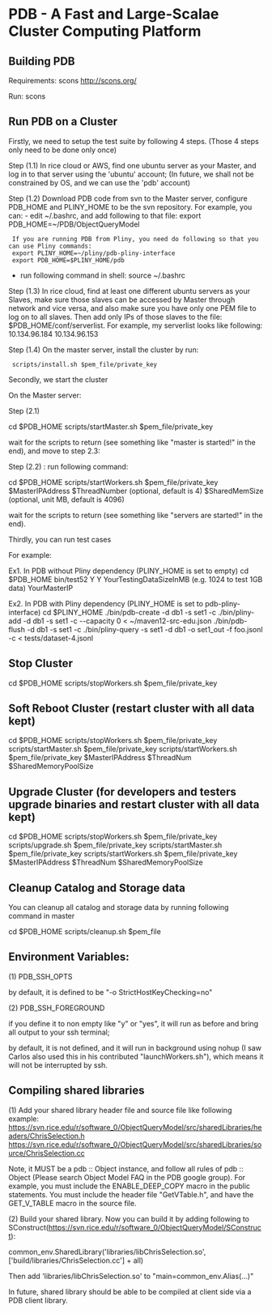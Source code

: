 # PDB - A Fast and Large-Scalae Cluster Computing Platform 

## Building PDB

Requirements:  scons http://scons.org/

Run: scons 



## Run PDB on a Cluster 


Firstly, we need to setup the test suite by following 4 steps. (Those 4 steps only need to be done only once)

Step (1.1) In rice cloud or AWS, find one ubuntu server as your Master, and log in to that server using the 'ubuntu' account; (In future, we shall not be constrained by OS, and we can use the 'pdb' account)


Step (1.2) Download PDB code from svn to the Master server, configure PDB_HOME and PLINY_HOME to be the svn repository. For example, you can:
     - edit ~/.bashrc, and add following to that file: export PDB_HOME=~/PDB/ObjectQueryModel

     If you are running PDB from Pliny, you need do following so that you can use Pliny commands:
     export PLINY_HOME=~/pliny/pdb-pliny-interface
     export PDB_HOME=$PLINY_HOME/pdb

   - run following command in shell: source ~/.bashrc

Step (1.3) In rice cloud, find at least one different ubuntu servers as your Slaves, make sure those slaves can be accessed by Master through network and vice versa, and also make sure you have only one PEM file to log on to all slaves. Then add only IPs of those slaves to the file: $PDB_HOME/conf/serverlist. For example, my serverlist looks like following:
10.134.96.184
10.134.96.153  

Step (1.4) On the master server, install the cluster by run:
     
     scripts/install.sh $pem_file/private_key






Secondly, we start the cluster

On the Master server:

Step (2.1)

cd $PDB_HOME
scripts/startMaster.sh $pem_file/private_key

wait for the scripts to return (see something like "master is started!" in the end), and move to  step 2.3:

Step (2.2) : run following command:   
 
cd $PDB_HOME
scripts/startWorkers.sh $pem_file/private_key $MasterIPAddress $ThreadNumber (optional, default is 4)  $SharedMemSize (optional, unit MB, default is 4096)

wait for the scripts to return (see something like "servers are started!" in the end).


Thirdly, you can run test cases

For example:


Ex1. In PDB without Pliny dependency (PLINY_HOME is set to empty)
cd $PDB_HOME
bin/test52  Y Y YourTestingDataSizeInMB (e.g. 1024 to test 1GB data) YourMasterIP


Ex2. In PDB with Pliny dependency (PLINY_HOME is set to pdb-pliny-interface)
cd $PLINY_HOME
./bin/pdb-create -d db1 -s set1 -c
./bin/pliny-add -d db1 -s set1 -c --capacity 0  < ~/maven12-src-edu.json
./bin/pdb-flush -d db1 -s set1 -c
./bin/pliny-query -s set1 -d db1 -o set1_out -f foo.jsonl -c < tests/dataset-4.jsonl

## Stop Cluster
cd $PDB_HOME
scripts/stopWorkers.sh $pem_file/private_key


## Soft Reboot Cluster (restart cluster with all data kept)
cd $PDB_HOME
scripts/stopWorkers.sh $pem_file/private_key
scripts/startMaster.sh $pem_file/private_key
scripts/startWorkers.sh $pem_file/private_key $MasterIPAddress $ThreadNum $SharedMemoryPoolSize


## Upgrade Cluster (for developers and testers upgrade binaries and restart cluster with all data kept)
cd $PDB_HOME
scripts/stopWorkers.sh $pem_file/private_key
scripts/upgrade.sh $pem_file/private_key
scripts/startMaster.sh $pem_file/private_key
scripts/startWorkers.sh $pem_file/private_key $MasterIPAddress $ThreadNum $SharedMemoryPoolSize


## Cleanup Catalog and Storage data
You can cleanup all catalog and storage data by running following command in master

cd $PDB_HOME
scripts/cleanup.sh $pem_file


## Environment Variables:


(1) PDB_SSH_OPTS

by default, it is defined to be "-o StrictHostKeyChecking=no"

(2) PDB_SSH_FOREGROUND

if you define it to non empty like "y" or "yes", it will run as before and bring all output to your ssh terminal;

by default, it is not defined, and it will run in background using nohup (I saw Carlos also used this in his contributed "launchWorkers.sh"), which means it will not be interrupted by ssh.



## Compiling shared libraries

(1) Add your shared library header file and source file like following example:
https://svn.rice.edu/r/software_0/ObjectQueryModel/src/sharedLibraries/headers/ChrisSelection.h
https://svn.rice.edu/r/software_0/ObjectQueryModel/src/sharedLibraries/source/ChrisSelection.cc

Note, it MUST be a pdb :: Object instance, and follow all rules of pdb :: Object (Please search Object Model FAQ in the PDB google group). For example, you must include the ENABLE_DEEP_COPY macro in the public statements. You must include the header file "GetVTable.h", and have the GET_V_TABLE macro in the source file.


(2) Build your shared library.
Now you can build it by adding following to SConstruct(https://svn.rice.edu/r/software_0/ObjectQueryModel/SConstruct):

common_env.SharedLibrary('libraries/libChrisSelection.so', ['build/libraries/ChrisSelection.cc'] + all)

Then add 'libraries/libChrisSelection.so' to "main=common_env.Alias(...)"

In future, shared library should be able to be compiled at client side via a PDB client library.





